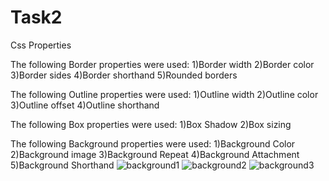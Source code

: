 # Task2
Css Properties

The following Border properties were used:
1)Border width
2)Border color
3)Border sides
4)Border shorthand
5)Rounded borders

The following Outline properties were used:
1)Outline width
2)Outline color
3)Outline offset
4)Outline shorthand

The following Box properties were used:
1)Box Shadow
2)Box sizing

The following Background properties were used:
1)Background Color
2)Background image
3)Background Repeat
4)Background Attachment
5)Background Shorthand
![background1](https://user-images.githubusercontent.com/72078555/130050429-8cd8b22c-aa87-4318-9025-b95bf914815b.PNG)
![background2](https://user-images.githubusercontent.com/72078555/130050689-704634ed-2f05-461d-ac83-d0b6f259dcd6.PNG)
![background3](https://user-images.githubusercontent.com/72078555/130050723-8d47988a-b641-4ba4-8e9a-7ae402cb4e05.PNG)

